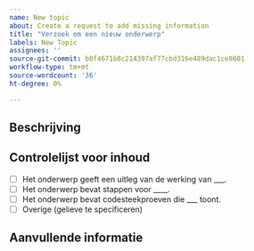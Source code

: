 ```yaml
---
name: New topic
about: Create a request to add missing information
title: "Verzoek om een nieuw onderwerp"
labels: New Topic
assignees: ''
source-git-commit: b0f4671b8c214397af77cbd316e489dac1ce8601
workflow-type: tm+mt
source-wordcount: '36'
ht-degree: 0%

---
```



## Beschrijving

<!-- (REQUIRED) What topic is missing? -->

## Controlelijst voor inhoud

<!-- (REQUIRED) List specific information or details to include in this topic. -->

<!-- Use the following checklist template as a starting point -->

- [ ] Het onderwerp geeft een uitleg van de werking van ___.
- [ ] Het onderwerp bevat stappen voor ____.
- [ ] Het onderwerp bevat codesteekproeven die ___ toont.
- [ ] Overige (gelieve te specificeren)

## Aanvullende informatie

<!-- (OPTIONAL) Any information you already know or other online resources that cover this topic -->

<!--
Thank you for taking the time to report this issue!
GitHub Issues in this repo should relate to this project's codebase.

Before submitting this issue, please make sure you are complying with our Code of Conduct:
https://github.com/AdobeDocs/commerce-operations.en/blob/main/code-of-conduct.md

Issues that do not comply with our Code of Conduct or do not contain enough information may be closed at the maintainers' discretion.

Feel free to remove this section before creating this issue.
-->
